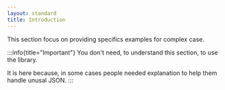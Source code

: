 ```yaml
---
layout: standard
title: Introduction
---
```


This section focus on providing specifics examples for complex case.

:::info{title="Important"}
You don't need, to understand this section, to use the library.

It is here because, in some cases people needed explanation to help them handle unusal JSON.
:::
